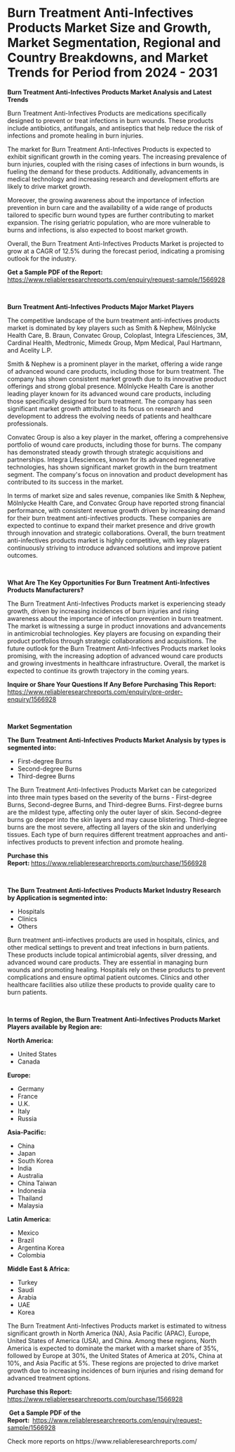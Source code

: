 <p><h1>Burn Treatment Anti-Infectives Products Market Size and Growth, Market Segmentation, Regional and Country Breakdowns, and Market Trends for Period from 2024 -  2031</h1></p><p><strong>Burn Treatment Anti-Infectives Products Market Analysis and Latest Trends</strong></p>
<p><p>Burn Treatment Anti-Infectives Products are medications specifically designed to prevent or treat infections in burn wounds. These products include antibiotics, antifungals, and antiseptics that help reduce the risk of infections and promote healing in burn injuries.</p><p>The market for Burn Treatment Anti-Infectives Products is expected to exhibit significant growth in the coming years. The increasing prevalence of burn injuries, coupled with the rising cases of infections in burn wounds, is fueling the demand for these products. Additionally, advancements in medical technology and increasing research and development efforts are likely to drive market growth.</p><p>Moreover, the growing awareness about the importance of infection prevention in burn care and the availability of a wide range of products tailored to specific burn wound types are further contributing to market expansion. The rising geriatric population, who are more vulnerable to burns and infections, is also expected to boost market growth.</p><p>Overall, the Burn Treatment Anti-Infectives Products Market is projected to grow at a CAGR of 12.5% during the forecast period, indicating a promising outlook for the industry.</p></p>
<p><strong>Get a Sample PDF of the Report:&nbsp;</strong> <a href="https://www.reliableresearchreports.com/enquiry/request-sample/1566928">https://www.reliableresearchreports.com/enquiry/request-sample/1566928</a></p>
<p>&nbsp;</p>
<p><strong>Burn Treatment Anti-Infectives Products Major Market Players</strong></p>
<p><p>The competitive landscape of the burn treatment anti-infectives products market is dominated by key players such as Smith & Nephew, Mölnlycke Health Care, B. Braun, Convatec Group, Coloplast, Integra Lifesciences, 3M, Cardinal Health, Medtronic, Mimedx Group, Mpm Medical, Paul Hartmann, and Acelity L.P. </p><p>Smith & Nephew is a prominent player in the market, offering a wide range of advanced wound care products, including those for burn treatment. The company has shown consistent market growth due to its innovative product offerings and strong global presence. Mölnlycke Health Care is another leading player known for its advanced wound care products, including those specifically designed for burn treatment. The company has seen significant market growth attributed to its focus on research and development to address the evolving needs of patients and healthcare professionals.</p><p>Convatec Group is also a key player in the market, offering a comprehensive portfolio of wound care products, including those for burns. The company has demonstrated steady growth through strategic acquisitions and partnerships. Integra Lifesciences, known for its advanced regenerative technologies, has shown significant market growth in the burn treatment segment. The company's focus on innovation and product development has contributed to its success in the market.</p><p>In terms of market size and sales revenue, companies like Smith & Nephew, Mölnlycke Health Care, and Convatec Group have reported strong financial performance, with consistent revenue growth driven by increasing demand for their burn treatment anti-infectives products. These companies are expected to continue to expand their market presence and drive growth through innovation and strategic collaborations. Overall, the burn treatment anti-infectives products market is highly competitive, with key players continuously striving to introduce advanced solutions and improve patient outcomes.</p></p>
<p>&nbsp;</p>
<p><strong>What Are The Key Opportunities For Burn Treatment Anti-Infectives Products Manufacturers?</strong></p>
<p><p>The Burn Treatment Anti-Infectives Products market is experiencing steady growth, driven by increasing incidences of burn injuries and rising awareness about the importance of infection prevention in burn treatment. The market is witnessing a surge in product innovations and advancements in antimicrobial technologies. Key players are focusing on expanding their product portfolios through strategic collaborations and acquisitions. The future outlook for the Burn Treatment Anti-Infectives Products market looks promising, with the increasing adoption of advanced wound care products and growing investments in healthcare infrastructure. Overall, the market is expected to continue its growth trajectory in the coming years.</p></p>
<p><strong>Inquire or Share Your Questions If Any Before Purchasing This Report:</strong> <a href="https://www.reliableresearchreports.com/enquiry/pre-order-enquiry/1566928">https://www.reliableresearchreports.com/enquiry/pre-order-enquiry/1566928</a></p>
<p>&nbsp;</p>
<p><strong>Market Segmentation</strong></p>
<p><strong>The Burn Treatment Anti-Infectives Products Market Analysis by types is segmented into:</strong></p>
<p><ul><li>First-degree Burns</li><li>Second-degree Burns</li><li>Third-degree Burns</li></ul></p>
<p><p>The Burn Treatment Anti-Infectives Products Market can be categorized into three main types based on the severity of the burns - First-degree Burns, Second-degree Burns, and Third-degree Burns. First-degree burns are the mildest type, affecting only the outer layer of skin. Second-degree burns go deeper into the skin layers and may cause blistering. Third-degree burns are the most severe, affecting all layers of the skin and underlying tissues. Each type of burn requires different treatment approaches and anti-infectives products to prevent infection and promote healing.</p></p>
<p><strong>Purchase this Report:&nbsp;</strong><a href="https://www.reliableresearchreports.com/purchase/1566928">https://www.reliableresearchreports.com/purchase/1566928</a></p>
<p>&nbsp;</p>
<p><strong>The Burn Treatment Anti-Infectives Products Market Industry Research by Application is segmented into:</strong></p>
<p><ul><li>Hospitals</li><li>Clinics</li><li>Others</li></ul></p>
<p><p>Burn treatment anti-infectives products are used in hospitals, clinics, and other medical settings to prevent and treat infections in burn patients. These products include topical antimicrobial agents, silver dressing, and advanced wound care products. They are essential in managing burn wounds and promoting healing. Hospitals rely on these products to prevent complications and ensure optimal patient outcomes. Clinics and other healthcare facilities also utilize these products to provide quality care to burn patients.</p></p>
<p>&nbsp;</p>
<p><strong>In terms of Region, the Burn Treatment Anti-Infectives Products Market Players available by Region are:</strong></p>
<p>
    <p> <strong> North America: </strong>
        <ul>
            <li>United States</li>
            <li>Canada</li>
        </ul>
        </p> 
    <p> <strong> Europe: </strong>
        <ul>
            <li>Germany</li>
            <li>France</li>
            <li>U.K.</li>
            <li>Italy</li>
            <li>Russia</li>
        </ul>
        </p> 
    <p> <strong> Asia-Pacific: </strong>
        <ul>
            <li>China</li>
            <li>Japan</li>
            <li>South Korea</li>
            <li>India</li>
            <li>Australia</li>
            <li>China Taiwan</li>
            <li>Indonesia</li>
            <li>Thailand</li>
            <li>Malaysia</li>
        </ul>
        </p> 
    <p> <strong> Latin America: </strong>
        <ul>
            <li>Mexico</li>
            <li>Brazil</li>
            <li>Argentina Korea</li>
            <li>Colombia</li>
        </ul>
        </p> 
    <p> <strong> Middle East & Africa: </strong>
        <ul>
            <li>Turkey</li>
            <li>Saudi</li>
            <li>Arabia</li>
            <li>UAE</li>
            <li>Korea</li>
        </ul>
    </p>
    </p>
<p><p>The Burn Treatment Anti-Infectives Products market is estimated to witness significant growth in North America (NA), Asia Pacific (APAC), Europe, United States of America (USA), and China. Among these regions, North America is expected to dominate the market with a market share of 35%, followed by Europe at 30%, the United States of America at 20%, China at 10%, and Asia Pacific at 5%. These regions are projected to drive market growth due to increasing incidences of burn injuries and rising demand for advanced treatment options.</p></p>
<p><strong>Purchase this Report: </strong><a href="https://www.reliableresearchreports.com/purchase/1566928">https://www.reliableresearchreports.com/purchase/1566928</a></p>
<p>&nbsp;<strong>Get a Sample PDF of the Report:&nbsp;&nbsp;</strong><a href="https://www.reliableresearchreports.com/enquiry/request-sample/1566928">https://www.reliableresearchreports.com/enquiry/request-sample/1566928</a></p>
<p><strong></strong></p>
<p>Check more reports on https://www.reliableresearchreports.com/</p>